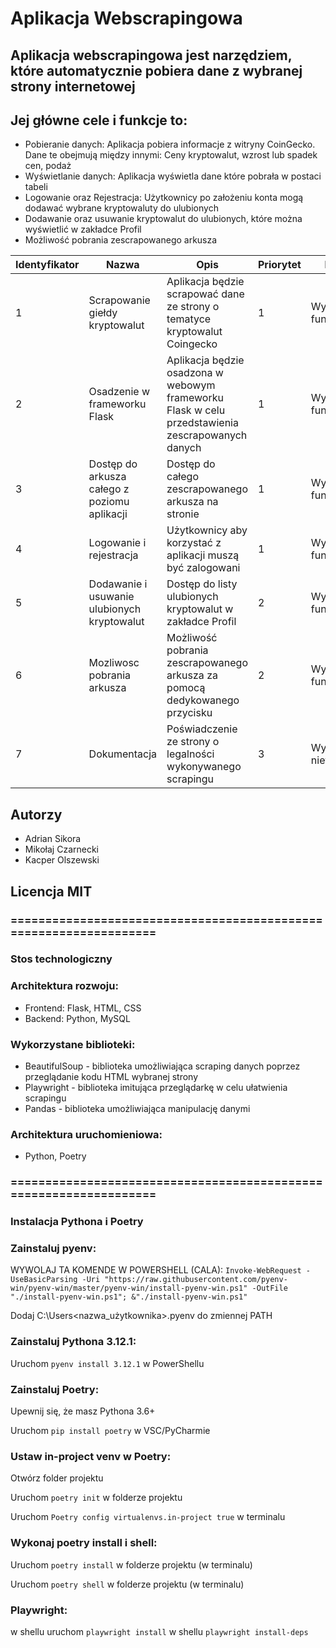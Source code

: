 # Aplikacja Webscrapingowa

## Aplikacja webscrapingowa jest narzędziem, które automatycznie pobiera dane z wybranej strony internetowej
## Jej główne cele i funkcje to:
- Pobieranie danych: Aplikacja pobiera informacje z witryny CoinGecko. Dane te obejmują między innymi: Ceny kryptowalut, wzrost lub spadek cen, podaż
- Wyświetlanie danych: Aplikacja wyświetla dane które pobrała w postaci tabeli
- Logowanie oraz Rejestracja: Użytkownicy po założeniu konta mogą dodawać wybrane kryptowaluty do ulubionych
- Dodawanie oraz usuwanie kryptowalut do ulubionych, które można wyświetlić w zakładce Profil
- Możliwość pobrania zescrapowanego arkusza 

| Identyfikator | Nazwa | Opis | Priorytet | Kategoria |
| ------------- | ----- | ---- | --------- | --------- |
| 1             | Scrapowanie giełdy kryptowalut | Aplikacja będzie scrapować dane ze strony o tematyce kryptowalut Coingecko | 1 | Wymagania funkcjonalne |
| 2             | Osadzenie w frameworku Flask   | Aplikacja będzie osadzona w webowym frameworku Flask w celu przedstawienia zescrapowanych danych | 1 | Wymagania funkcjonalne |
| 3             | Dostęp do arkusza całego z poziomu aplikacji     | Dostęp do całego zescrapowanego arkusza na stronie | 1 | Wymagania funkcjonalne |
| 4             | Logowanie i rejestracja     | Użytkownicy aby korzystać z aplikacji muszą być zalogowani | 1 | Wymagania funkcjonalne |
| 5             | Dodawanie i usuwanie ulubionych kryptowalut     | Dostęp do listy ulubionych kryptowalut w zakładce Profil | 2 | Wymagania funkcjonalne |
| 6             | Mozliwosc pobrania arkusza     | Możliwość pobrania zescrapowanego arkusza za pomocą dedykowanego przycisku | 2 | Wymagania funkcjonalne |
| 7             | Dokumentacja     | Poświadczenie ze strony o legalności wykonywanego scrapingu | 3 | Wymagania niefunkcjonalne |

## Autorzy
- Adrian Sikora
- Mikołaj Czarnecki
- Kacper Olszewski

## Licencja MIT

### ==================================================================

### Stos technologiczny
### Architektura rozwoju:
- Frontend: Flask, HTML, CSS
- Backend: Python, MySQL

### Wykorzystane biblioteki:
- BeautifulSoup - biblioteka umożliwiająca scraping danych poprzez przeglądanie kodu HTML wybranej strony
- Playwright - biblioteka imitująca przeglądarkę w celu ułatwienia scrapingu
- Pandas - biblioteka umożliwiająca manipulację danymi

### Architektura uruchomieniowa:
- Python, Poetry


### ==================================================================


### Instalacja Pythona i Poetry
### Zainstaluj pyenv: 

  WYWOLAJ TA KOMENDE W POWERSHELL (CALA): 
  `Invoke-WebRequest -UseBasicParsing -Uri "https://raw.githubusercontent.com/pyenv-win/pyenv-win/master/pyenv-win/install-pyenv-win.ps1" -OutFile "./install-pyenv-win.ps1"; &"./install-pyenv-win.ps1"`

  Dodaj C:\Users<nazwa_użytkownika>.pyenv do zmiennej PATH

### Zainstaluj Pythona 3.12.1:

  Uruchom `pyenv install 3.12.1` w PowerShellu

### Zainstaluj Poetry:

  Upewnij się, że masz Pythona 3.6+
 
  Uruchom `pip install poetry` w VSC/PyCharmie

### Ustaw in-project venv w Poetry:
  Otwórz folder projektu
  
  Uruchom `poetry init` w folderze projektu
  
  Uruchom `Poetry config virtualenvs.in-project true` w terminalu

### Wykonaj poetry install i shell:
  Uruchom `poetry install` w folderze projektu (w terminalu)

  Uruchom `poetry shell` w folderze projektu (w terminalu)

### Playwright:
  w shellu uruchom `playwright install`
  w shellu `playwright install-deps`
